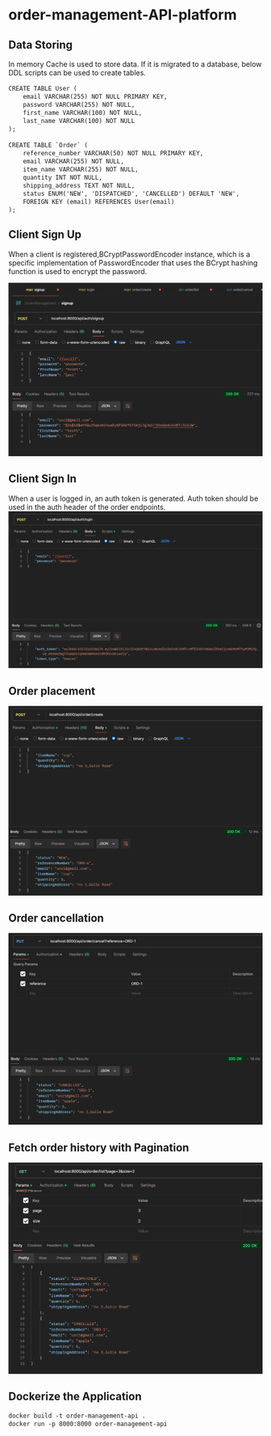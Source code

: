 # order-management-API-platform

## Data Storing

In memory Cache is used to store data. If it is migrated to a database,
below DDL scripts can be used to create tables.
```
CREATE TABLE User (
    email VARCHAR(255) NOT NULL PRIMARY KEY,
    password VARCHAR(255) NOT NULL,
    first_name VARCHAR(100) NOT NULL,
    last_name VARCHAR(100) NOT NULL
);

CREATE TABLE `Order` (
    reference_number VARCHAR(50) NOT NULL PRIMARY KEY,
    email VARCHAR(255) NOT NULL,
    item_name VARCHAR(255) NOT NULL,
    quantity INT NOT NULL,
    shipping_address TEXT NOT NULL,
    status ENUM('NEW', 'DISPATCHED', 'CANCELLED') DEFAULT 'NEW',
    FOREIGN KEY (email) REFERENCES User(email)
);
```
## Client Sign Up

When a client is registered,BCryptPasswordEncoder instance, 
which is a specific implementation of PasswordEncoder 
that uses the BCrypt hashing function is used to encrypt the
password.

![](signup.png)

## Client Sign In

When a user is logged in, an auth token is generated. Auth token
should be used in the auth header of the order endpoints.
![](signin.png)

## Order placement
![](create.png)

## Order cancellation
![](cancel.png)

## Fetch order history with Pagination
![](history.png)

## Dockerize the Application
```
docker build -t order-management-api .
docker run -p 8000:8000 order-management-api
```